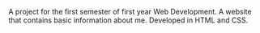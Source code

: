 A project for the first semester of first year Web Development. A website that contains basic information about me. Developed in HTML and CSS.
